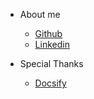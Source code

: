 <!-- _navbar.md -->

- About me

  - [Github](https://github.com/Josh-Kwong-HKUST)
  - [Linkedin](https://www.linkedin.com/in/joshkwong/)

- Special Thanks
  - [Docsify](https://docsify.js.org/#/)
